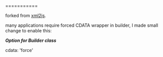 
===========

forked from [xml2js](https://github.com/Leonidas-from-XIV/node-xml2js).

many applications require forced CDATA wrapper in builder, I made small change
to enable this: 

***Option for Builder class***

cdata: 'force'
